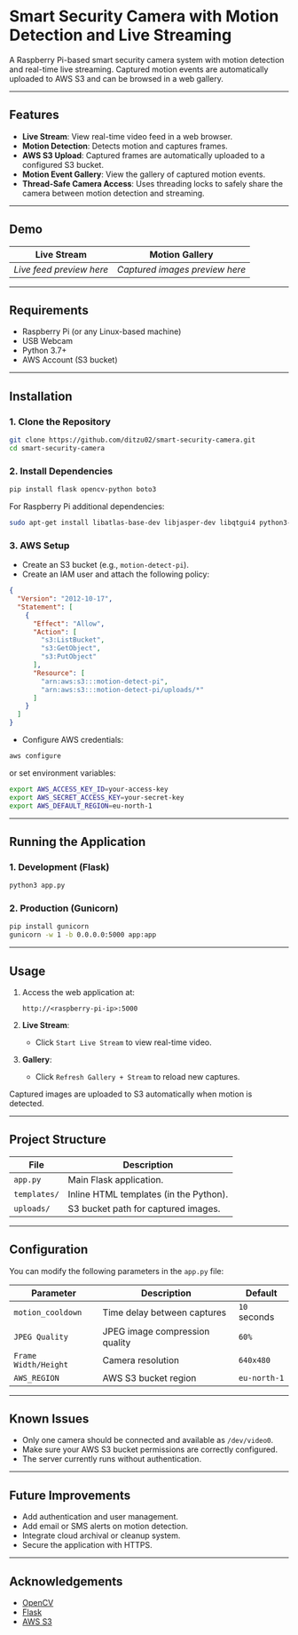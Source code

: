 
# Smart Security Camera with Motion Detection and Live Streaming

A Raspberry Pi-based smart security camera system with motion detection and real-time live streaming. Captured motion events are automatically uploaded to AWS S3 and can be browsed in a web gallery.

---

## Features

- **Live Stream**: View real-time video feed in a web browser.
- **Motion Detection**: Detects motion and captures frames.
- **AWS S3 Upload**: Captured frames are automatically uploaded to a configured S3 bucket.
- **Motion Event Gallery**: View the gallery of captured motion events.
- **Thread-Safe Camera Access**: Uses threading locks to safely share the camera between motion detection and streaming.

---

## Demo

| Live Stream | Motion Gallery |
|-------------|----------------|
| _Live feed preview here_ | _Captured images preview here_ |

---

## Requirements

- Raspberry Pi (or any Linux-based machine)
- USB Webcam
- Python 3.7+
- AWS Account (S3 bucket)

---

## Installation

### 1. Clone the Repository

```bash
git clone https://github.com/ditzu02/smart-security-camera.git
cd smart-security-camera
```

### 2. Install Dependencies

```bash
pip install flask opencv-python boto3
```

For Raspberry Pi additional dependencies:

```bash
sudo apt-get install libatlas-base-dev libjasper-dev libqtgui4 python3-pyqt5
```

### 3. AWS Setup

- Create an S3 bucket (e.g., `motion-detect-pi`).
- Create an IAM user and attach the following policy:

```json
{
  "Version": "2012-10-17",
  "Statement": [
    {
      "Effect": "Allow",
      "Action": [
        "s3:ListBucket",
        "s3:GetObject",
        "s3:PutObject"
      ],
      "Resource": [
        "arn:aws:s3:::motion-detect-pi",
        "arn:aws:s3:::motion-detect-pi/uploads/*"
      ]
    }
  ]
}
```

- Configure AWS credentials:

```bash
aws configure
```

or set environment variables:

```bash
export AWS_ACCESS_KEY_ID=your-access-key
export AWS_SECRET_ACCESS_KEY=your-secret-key
export AWS_DEFAULT_REGION=eu-north-1
```

---

## Running the Application

### 1. Development (Flask)

```bash
python3 app.py
```

### 2. Production (Gunicorn)

```bash
pip install gunicorn
gunicorn -w 1 -b 0.0.0.0:5000 app:app
```

---

## Usage

1. Access the web application at:
   ```
   http://<raspberry-pi-ip>:5000
   ```

2. **Live Stream**:
   - Click `Start Live Stream` to view real-time video.

3. **Gallery**:
   - Click `Refresh Gallery + Stream` to reload new captures.

Captured images are uploaded to S3 automatically when motion is detected.

---

## Project Structure

| File         | Description                             |
|--------------|-----------------------------------------|
| `app.py`     | Main Flask application.                 |
| `templates/` | Inline HTML templates (in the Python).  |
| `uploads/`   | S3 bucket path for captured images.      |

---

## Configuration

You can modify the following parameters in the `app.py` file:

| Parameter             | Description                       | Default         |
|------------------------|-----------------------------------|-----------------|
| `motion_cooldown`       | Time delay between captures       | `10` seconds    |
| `JPEG Quality`          | JPEG image compression quality    | `60%`           |
| `Frame Width/Height`    | Camera resolution                 | `640x480`       |
| `AWS_REGION`            | AWS S3 bucket region              | `eu-north-1`    |

---

## Known Issues

- Only one camera should be connected and available as `/dev/video0`.
- Make sure your AWS S3 bucket permissions are correctly configured.
- The server currently runs without authentication.

---

## Future Improvements

- Add authentication and user management.
- Add email or SMS alerts on motion detection.
- Integrate cloud archival or cleanup system.
- Secure the application with HTTPS.

---


## Acknowledgements

- [OpenCV](https://opencv.org/)
- [Flask](https://flask.palletsprojects.com/)
- [AWS S3](https://aws.amazon.com/s3/)

